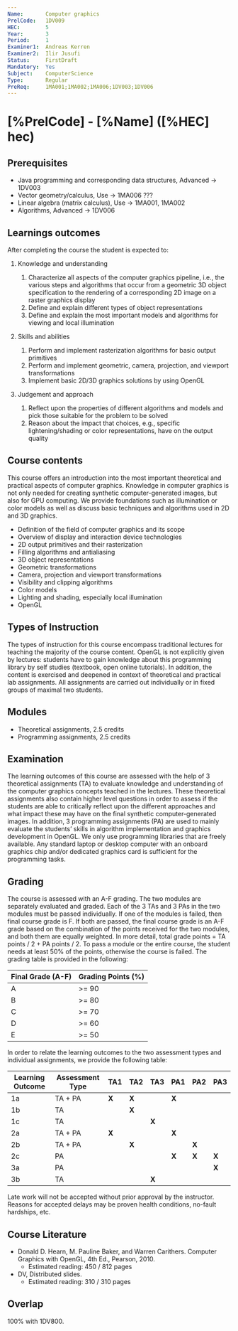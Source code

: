 ```yaml
---
Name:       Computer graphics
PrelCode:   1DV009
HEC:        5
Year:       3
Period:     1
Examiner1:  Andreas Kerren
Examiner2:  Ilir Jusufi
Status:     FirstDraft
Mandatory:  Yes
Subject:    ComputerScience
Type:       Regular
PreReq:     1MA001;1MA002;1MA006;1DV003;1DV006
---
```


# [%PrelCode] - [%Name] ([%HEC] hec)

## Prerequisites

* Java programming and corresponding data structures, Advanced → 1DV003
* Vector geometry/calculus, Use → 1MA006 ???
* Linear algebra (matrix calculus), Use → 1MA001, 1MA002
* Algorithms, Advanced → 1DV006

## Learnings outcomes

After completing the course the student is expected to:

1. Knowledge and understanding
    1. Characterize all aspects of the computer graphics pipeline, i.e., the various steps and algorithms that occur from a geometric 3D object specification to the rendering of a corresponding 2D image on a raster graphics display
    2. Define and explain different types of object representations
    3. Define and explain the most important models and algorithms for viewing and local illumination

2. Skills and abilities
    1. Perform and implement rasterization algorithms for basic output primitives
    2. Perform and implement geometric, camera, projection, and viewport transformations
    3. Implement basic 2D/3D graphics solutions by using OpenGL

3. Judgement and approach
    1. Reflect upon the properties of different algorithms and models and pick those suitable for the problem to be solved
    2. Reason about the impact that choices, e.g., specific lightening/shading or color representations, have on the output quality

## Course contents

This course offers an introduction into the most important theoretical and practical aspects of computer graphics. Knowledge in computer graphics is not only needed for creating synthetic computer-generated images, but also for GPU computing. We provide foundations such as illumination or color models as well as discuss basic techniques and algorithms used in 2D and 3D graphics.

* Definition of the field of computer graphics and its scope
* Overview of display and interaction device technologies
* 2D output primitives and their rasterization
* Filling algorithms and antialiasing
* 3D object representations
* Geometric transformations
* Camera, projection and viewport transformations
* Visibility and clipping algorithms
* Color models
* Lighting and shading, especially local illumination
* OpenGL

## Types of Instruction

The types of instruction for this course encompass traditional lectures for teaching the majority of the course content. OpenGL is not explicitly given by lectures: students have to gain knowledge about this programming library by self studies (textbook, open online tutorials). In addition, the content is exercised and deepened in context of theoretical and practical lab assignments. All assignments are carried out individually or in fixed groups of maximal two students.

## Modules

* Theoretical assignments, 2.5 credits
* Programming assignments, 2.5 credits


## Examination

The learning outcomes of this course are assessed with the help of 3 theoretical assignments (TA) to evaluate knowledge and understanding of the computer graphics concepts teached in the lectures. These theoretical assignments also contain higher level questions in order to assess if the students are able to critically reflect upon the different approaches and what impact these may have on the final synthetic computer-generated images.
In addition, 3 programming assignments (PA) are used to mainly evaluate the students’ skills in algorithm implementation and graphics development in OpenGL. We only use programming libraries that are freely available. Any standard laptop or desktop computer with an onboard graphics chip and/or dedicated graphics card is sufficient for the programming tasks.

## Grading

The course is assessed with an A-F grading. The two modules are separately evaluated and graded. Each of the 3 TAs and 3 PAs in the two modules must be passed individually. If one of the modules is failed, then final course grade is F. If both are passed, the final course grade is an A-F grade based on the combination of the points received for the two modules, and both them are equally weighted. In more detail, total grade points = TA points / 2 + PA points / 2. To pass a module or the entire course, the student needs at least 50% of the points, otherwise the course is failed. The grading table is provided in the following:

| Final Grade (A-F) | Grading Points (%) |
|-------------------|--------------------|
|  A                |  >= 90             |
|  B                |  >= 80             |
|  C                |  >= 70             |
|  D                |  >= 60             |
|  E                |  >= 50             |

In order to relate the learning outcomes to the two assessment types and individual assignments, we provide the following table:

| Learning Outcome | Assessment Type | TA1 | TA2 | TA3 | PA1 | PA2 | PA3 |
| ---------------- | --------------- | --- | --- | --- | --- | --- | --- |
| 1a               | TA + PA         |**X**|**X**|     |**X**|     |     |
| 1b               | TA              |     |**X**|     |     |     |     |
| 1c               | TA              |     |     |**X**|     |     |     |
| 2a               | TA + PA         |**X**|     |     |**X**|     |     |
| 2b               | TA + PA         |     |**X**|     |     |**X**|     |
| 2c               | PA              |     |     |     |**X**|**X**|**X**|
| 3a               | PA              |     |     |     |     |     |**X**|
| 3b               | TA              |     |     |**X**|     |     |     |

Late work will not be accepted without prior approval by the instructor. Reasons for accepted delays may be proven health conditions, no-fault hardships, etc.

## Course Literature

* Donald D. Hearn, M. Pauline Baker, and Warren Carithers. Computer Graphics with OpenGL, 4th Ed., Pearson, 2010.
    * Estimated reading: 450 / 812 pages
* DV, Distributed slides.
    * Estimated reading: 310 / 310 pages

## Overlap

100% with 1DV800.
